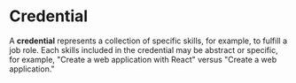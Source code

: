 # Credential

A **credential** represents a collection of specific skills, for example, to fulfill a job role. Each skills included in the credential may be abstract or specific, for example, "Create a web application with React" versus "Create a web application."


